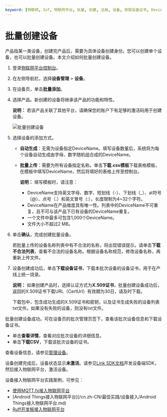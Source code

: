 ```yaml
---
keyword: [物联网, IoT, 物联网平台, 批量, 创建, 注册, 设备, 获取设备证书, DeviceName, DeviceSecret]
---
```


# 批量创建设备

产品指某一类设备，创建完产品后，需要为具体设备创建身份。您可以创建单个设备，也可以批量创建设备。本文介绍如何批量创建设备。

1.  登录[物联网平台控制台](http://iot.console.aliyun.com/)。

2.  在左侧导航栏，选择**设备管理** \> **设备**。

3.  在设备页，单击**批量添加**。

4.  选择产品。新创建的设备将继承该产品的功能和特性。

    **说明：** 若该产品关联了其他平台，请确保您的账户下有足够的激活码用于创建设备。

    ![批量创建设备](https://static-aliyun-doc.oss-cn-hangzhou.aliyuncs.com/assets/img/zh-CN/7445559951/p134552.png)

5.  选择设备的添加方式。

    -   **自动生成**：无需为设备指定DeviceName。填写设备数量后，系统将为每个设备自动生成由字母、数字随机组合成的DeviceName。
    -   **批量上传**：需要为所有设备指定名称。单击**下载.csv模板**下载表格模板，在模板中填写DeviceName，然后将填好的表格上传至控制台。

        **说明：** 填写模板时，请注意：

        -   DeviceName支持英文字母、数字、短划线（-）、下划线（\_）、at符号（@）、点号（.）和英文冒号（:），长度限制为4~32个字符。
        -   DeviceName在产品维度具有唯一性。列表中的DeviceName不可重复，且不可与该产品下已有设备的DeviceName重复。
        -   一个文件中最多可包含1,000个DeviceName。
        -   文件大小不超过2 MB。
6.  单击**确认**，完成创建批量设备。

    若批量上传的设备名称列表中有不合法的名称，将出现错误提示。请单击**下载不合法列表**，查看不合法的设备名称。根据设备名称规范，修改设备名称，再重新上传文件。

7.  设备创建成功后，单击**下载设备证书**，下载本批次设备的设备证书，用于在产线上统一烧录。

    **说明：** 如果创建产品时，选择认证方式为**X.509证书**，批量创建设备成功后，返回的X.509证书下载URL（CertUrl）有效期为30日，请及时下载。

    下载包中，包含成功生成的X.509证书和密钥，以及证书生成失败的设备列表txt文件。如果没有失败的设备，则没有txt文件。


批量创建设备成功。可在设备页的批次管理页签下，查看该批次设备信息和下载设备证书。

-   单击**查看详情**，查看对应批次设备的详细信息。
-   单击**下载CSV**，下载该批次设备的证书。

查看设备信息，请参见[管理设备](/cn.zh-CN/设备接入/创建设备/管理设备.md)。

设备创建完成后，设备状态显示**未激活**。请参见[Link SDK文档](https://help.aliyun.com/document_detail/96623.html)开发设备端SDK，然后接入物联网平台，激活设备。

设备接入物联网平台实践案例，可参见：

-   [使用MQTT.fx接入物联网平台](/cn.zh-CN/最佳实践/设备接入/使用MQTT.fx接入物联网平台.md)
-   [Android Things接入物联网平台](/cn.zh-CN/最佳实践/设备接入/Android Things接入物联网平台.md)
-   [Ruff开发板接入物联网平台](/cn.zh-CN/最佳实践/设备接入/Ruff开发板接入物联网平台.md)

